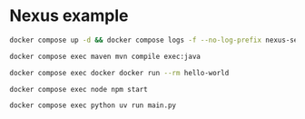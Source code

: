 # Nexus example

```bash
docker compose up -d && docker compose logs -f --no-log-prefix nexus-setup
```

```bash
docker compose exec maven mvn compile exec:java
```

```bash
docker compose exec docker docker run --rm hello-world
```

```bash
docker compose exec node npm start
```

```bash
docker compose exec python uv run main.py
```
